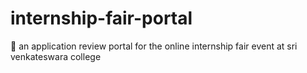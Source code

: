 # internship-fair-portal
📜 an application review portal for the online internship fair event at sri venkateswara college 
